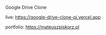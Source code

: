 Google Drive Clone

live: https://google-drive-clone-pi.vercel.app

portfolio: https://mateuszpiskorz.pl
